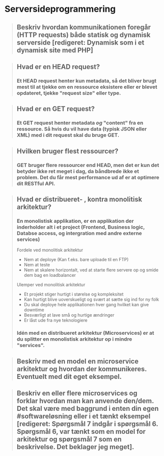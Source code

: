 # Serversideprogrammering

> ## Beskriv hvordan kommunikationen foregår (HTTP requests) både statisk og dynamisk serverside [redigeret: Dynamisk som i et dynamisk site med PHP]

> ## Hvad er en HEAD request?
>
> ### Et HEAD request henter kun metadata, så det bliver brugt mest til at tjekke om en ressource eksistere eller er blevet opdateret, tjekke "request size" eller type.

> ## Hvad er en GET request?
>
> ### Et GET request henter metadata _og_ "content" fra en ressource. Så hvis du vil have data (typisk JSON eller XML) med i dit request skal du bruge GET.

> ## Hvilken bruger flest ressourcer?
>
> ### GET bruger flere ressourcer end HEAD, men det er kun det betyder ikke ret meget i dag, da båndbrede ikke et problem. Det du får mest performance ud af er at optimere dit RESTful API.

> ## Hvad er distribueret- , kontra monolitisk arkitektur?
>
> ### En monolistisk applikation, er en applikation der inderholder alt i et project (Frontend, Business logic, Databse access, og intergration med andre externe services)
>
> Fordele ved monolitisk arkitektur
>
> - Nem at deploye (Kan f.eks. bare uploade til en FTP)
> - Nem at teste
> - Nem at skalere horizontalt, ved at starte flere servere op og smide dem bag en loadbalancer
>
> Ulemper ved monolitisk arkitektur
>
> - Et projekt stiger hurtigt i størelse og kompleksitet
> - Kan hurtigt blive uoverskueligt og svært at sætte sig ind for ny folk
> - Du skal deploye hele applikationen hver gang hvilket kan give downtime
> - Besværligt at lave små og hurtige ændringer
> - Er låst ude fra nye teknologiere
>
> ### Idén med en distribueret arkitektur (Microservices) er at du splitter en monolistisk arkitektur op i mindre "services".

> ## Beskriv med en model en microservice arkitektur og hvordan der kommunikeres. Eventuelt med dit eget eksempel.

> ## Beskriv en eller flere microservices og forklar hvordan man kan anvende den/dem. Det skal være med baggrund i enten din egen #softwareløsning eller i et tænkt eksempel [redigeret: Spørgsmål 7 indgår i spørgsmål 6. Spørgsmål 6, var tænkt som en model for arkitektur og spørgsmål 7 som en beskrivelse. Det beklager jeg meget].

